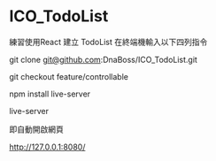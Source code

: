# ICO_TodoList
練習使用React 建立 TodoList
在終端機輸入以下四列指令

git clone git@github.com:DnaBoss/ICO_TodoList.git

git checkout feature/controllable 

npm install live-server

live-server

即自動開啟網頁

http://127.0.0.1:8080/
